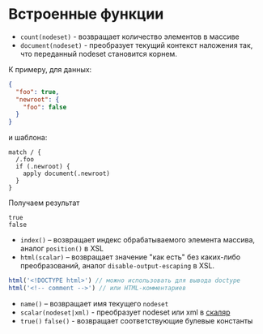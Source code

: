 # Встроенные функции

* ```count(nodeset)``` - возвращает количество элементов в массиве
* ```document(nodeset)``` - преобразует текущий контекст наложения так, что переданный nodeset становится корнем.

К примеру, для данных:
```json
{
  "foo": true,
  "newroot": {
    "foo": false
  }
}
```
и шаблона:
```
match / {
  /.foo
  if (.newroot) {
    apply document(.newroot)
  }
}
```

Получаем результат
```
true
false
```
* ```index()``` – возвращает индекс обрабатываемого элемента массива, аналог ```position()``` в XSL
* ```html(scalar)``` – возвращает значение "как есть" без каких-либо преобразований, аналог ```disable-output-escaping``` в XSL.
```js
html('<!DOCTYPE html>') // можно использовать для вывода doctype
html('<!-- comment -->') // или HTML-комментариев
```

* ```name()``` – возвращает имя текущего ```nodeset```
* ```scalar(nodeset|xml)``` - преобразует nodeset или xml в [скаляр](./types.md#)
* ```true()``` ```false()``` - возвращает соответствующие булевые константы
